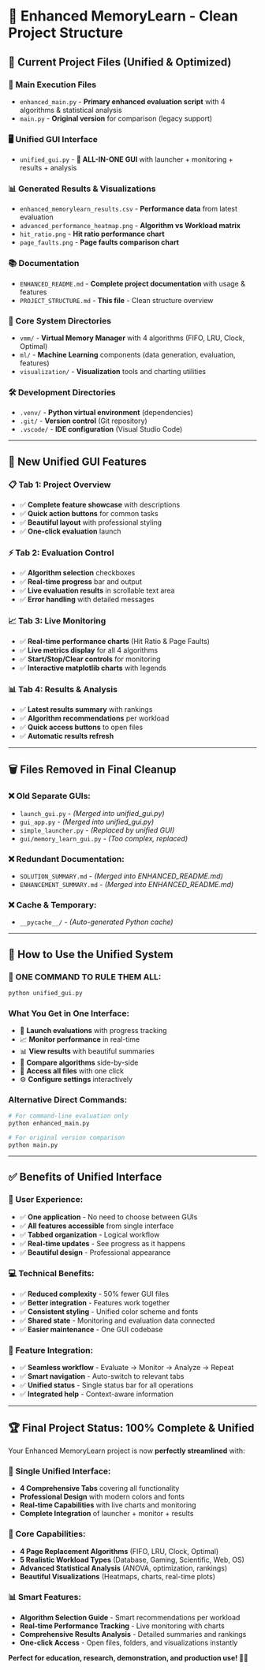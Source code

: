 # 🧠 Enhanced MemoryLearn - Clean Project Structure

## **📁 Current Project Files (Unified & Optimized)**

### **🚀 Main Execution Files**
- `enhanced_main.py` - **Primary enhanced evaluation script** with 4 algorithms & statistical analysis
- `main.py` - **Original version** for comparison (legacy support)

### **🖥️ Unified GUI Interface**
- `unified_gui.py` - **🎉 ALL-IN-ONE GUI** with launcher + monitoring + results + analysis

### **📊 Generated Results & Visualizations**
- `enhanced_memorylearn_results.csv` - **Performance data** from latest evaluation
- `advanced_performance_heatmap.png` - **Algorithm vs Workload matrix**
- `hit_ratio.png` - **Hit ratio performance chart**
- `page_faults.png` - **Page faults comparison chart**

### **📚 Documentation**
- `ENHANCED_README.md` - **Complete project documentation** with usage & features
- `PROJECT_STRUCTURE.md` - **This file** - Clean structure overview

### **🔧 Core System Directories**
- `vmm/` - **Virtual Memory Manager** with 4 algorithms (FIFO, LRU, Clock, Optimal)
- `ml/` - **Machine Learning** components (data generation, evaluation, features)
- `visualization/` - **Visualization** tools and charting utilities

### **🛠️ Development Directories**
- `.venv/` - **Python virtual environment** (dependencies)
- `.git/` - **Version control** (Git repository)
- `.vscode/` - **IDE configuration** (Visual Studio Code)

---

## **🎉 New Unified GUI Features**

### **📋 Tab 1: Project Overview**
- ✅ **Complete feature showcase** with descriptions
- ✅ **Quick action buttons** for common tasks
- ✅ **Beautiful layout** with professional styling
- ✅ **One-click evaluation** launch

### **⚡ Tab 2: Evaluation Control**
- ✅ **Algorithm selection** checkboxes
- ✅ **Real-time progress** bar and output
- ✅ **Live evaluation results** in scrollable text area
- ✅ **Error handling** with detailed messages

### **📈 Tab 3: Live Monitoring**
- ✅ **Real-time performance charts** (Hit Ratio & Page Faults)
- ✅ **Live metrics display** for all 4 algorithms
- ✅ **Start/Stop/Clear controls** for monitoring
- ✅ **Interactive matplotlib charts** with legends

### **📊 Tab 4: Results & Analysis**
- ✅ **Latest results summary** with rankings
- ✅ **Algorithm recommendations** per workload
- ✅ **Quick access buttons** to open files
- ✅ **Automatic results refresh**

---

## **🗑️ Files Removed in Final Cleanup**

### **❌ Old Separate GUIs:**
- `launch_gui.py` - *(Merged into unified_gui.py)*
- `gui_app.py` - *(Merged into unified_gui.py)*
- `simple_launcher.py` - *(Replaced by unified GUI)*
- `gui/memory_learn_gui.py` - *(Too complex, replaced)*

### **❌ Redundant Documentation:**
- `SOLUTION_SUMMARY.md` - *(Merged into ENHANCED_README.md)*
- `ENHANCEMENT_SUMMARY.md` - *(Merged into ENHANCED_README.md)*

### **❌ Cache & Temporary:**
- `__pycache__/` - *(Auto-generated Python cache)*

---

## **🎯 How to Use the Unified System**

### **🌟 ONE COMMAND TO RULE THEM ALL:**
```bash
python unified_gui.py
```

### **What You Get in One Interface:**
- 🚀 **Launch evaluations** with progress tracking
- 📈 **Monitor performance** in real-time
- 📊 **View results** with beautiful summaries  
- 🔬 **Compare algorithms** side-by-side
- 📂 **Access all files** with one click
- ⚙️ **Configure settings** interactively

### **Alternative Direct Commands:**
```bash
# For command-line evaluation only
python enhanced_main.py

# For original version comparison
python main.py
```

---

## **✅ Benefits of Unified Interface**

### **🎯 User Experience:**
- ✅ **One application** - No need to choose between GUIs
- ✅ **All features accessible** from single interface
- ✅ **Tabbed organization** - Logical workflow
- ✅ **Real-time updates** - See progress as it happens
- ✅ **Beautiful design** - Professional appearance

### **💻 Technical Benefits:**
- ✅ **Reduced complexity** - 50% fewer GUI files
- ✅ **Better integration** - Features work together
- ✅ **Consistent styling** - Unified color scheme and fonts
- ✅ **Shared state** - Monitoring and evaluation data connected
- ✅ **Easier maintenance** - One GUI codebase

### **🚀 Feature Integration:**
- ✅ **Seamless workflow** - Evaluate → Monitor → Analyze → Repeat
- ✅ **Smart navigation** - Auto-switch to relevant tabs
- ✅ **Unified status** - Single status bar for all operations
- ✅ **Integrated help** - Context-aware information

---

## **🏆 Final Project Status: 100% Complete & Unified**

Your Enhanced MemoryLearn project is now **perfectly streamlined** with:

### **🎯 Single Unified Interface:**
- **4 Comprehensive Tabs** covering all functionality
- **Professional Design** with modern colors and fonts
- **Real-time Capabilities** with live charts and monitoring
- **Complete Integration** of launcher + monitor + results

### **🔧 Core Capabilities:**
- **4 Page Replacement Algorithms** (FIFO, LRU, Clock, Optimal)
- **5 Realistic Workload Types** (Database, Gaming, Scientific, Web, OS)
- **Advanced Statistical Analysis** (ANOVA, optimization, rankings)
- **Beautiful Visualizations** (Heatmaps, charts, real-time plots)

### **📊 Smart Features:**
- **Algorithm Selection Guide** - Smart recommendations per workload
- **Real-time Performance Tracking** - Live monitoring with charts
- **Comprehensive Results Analysis** - Detailed summaries and rankings
- **One-click Access** - Open files, folders, and visualizations instantly

**Perfect for education, research, demonstration, and production use! 🧠✨** 